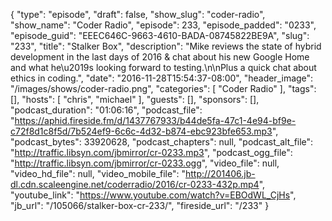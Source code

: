 {
  "type": "episode",
  "draft": false,
  "show_slug": "coder-radio",
  "show_name": "Coder Radio",
  "episode": 233,
  "episode_padded": "0233",
  "episode_guid": "EEEC646C-9663-4610-BADA-08745822BE9A",
  "slug": "233",
  "title": "Stalker Box",
  "description": "Mike reviews the state of hybrid development in the last days of 2016 & chat about his new Google Home and what he\u2019s looking forward to testing.\n\nPlus a quick chat about ethics in coding.",
  "date": "2016-11-28T15:54:37-08:00",
  "header_image": "/images/shows/coder-radio.png",
  "categories": [
    "Coder Radio"
  ],
  "tags": [],
  "hosts": [
    "chris",
    "michael"
  ],
  "guests": [],
  "sponsors": [],
  "podcast_duration": "01:06:16",
  "podcast_file": "https://aphid.fireside.fm/d/1437767933/b44de5fa-47c1-4e94-bf9e-c72f8d1c8f5d/7b524ef9-6c6c-4d32-b874-ebc923bfe653.mp3",
  "podcast_bytes": 33920628,
  "podcast_chapters": null,
  "podcast_alt_file": "http://traffic.libsyn.com/jbmirror/cr-0233.mp3",
  "podcast_ogg_file": "http://traffic.libsyn.com/jbmirror/cr-0233.ogg",
  "video_file": null,
  "video_hd_file": null,
  "video_mobile_file": "http://201406.jb-dl.cdn.scaleengine.net/coderradio/2016/cr-0233-432p.mp4",
  "youtube_link": "https://www.youtube.com/watch?v=EBOdWL_CjHs",
  "jb_url": "/105066/stalker-box-cr-233/",
  "fireside_url": "/233"
}

